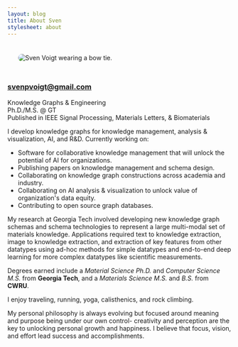 ```yaml
---
layout: blog
title: About Sven
stylesheet: about
---
```



<div class="rowDyn center margined spaced">

<img src="{{ site.baseurl }}/static/images/Profile.JPG" style="padding:1.5rem; border-radius:500px;" alt="Sven Voigt wearing a bow tie." class="profileImg"/>

<div id="contactInfo" class="column center">

<!-- <h3>Ph.D. @ Georgia Tech, 2023</h3> -->

<a href="mailto:svenpvoigt@gmail.com"><h3>svenpvoigt@gmail.com</h3></a>
<div class="row spaced">
<a href="https://github.com/SvenPVoigt" class="fab fa-square-github fa-2x" data-show-count="false"></a>
<a href="https://scholar.google.com/citations?user=T7VzYSAAAAAJ" class="ai ai-google-scholar-square ai-2x" data-show-count="false"></a>
<a href="https://www.linkedin.com/in/svenvoigt1/" class="fab fa-linkedin fa-2x" data-show-count="false"></a>
<a href="https://bsky.app/profile/svenpvoigt.com" class="fa-brands fa-square-bluesky fa-2x" data-show-count="false"></a>
</div>
</div>
</div>

<div class="rowDyn rowBorderedDyn2 bold2 spaced25 margined">
<div class="center">Knowledge Graphs & Engineering</div>
<div class="center">Ph.D./M.S. @ GT</div>
<div class="center">Published in IEEE Signal Processing, Materials Letters, & Biomaterials</div>
</div>

I develop knowledge graphs for knowledge management, analysis & visualization, AI, and R&D. Currently working on:
- Software for collaborative knowledge management that will unlock the potential of AI for organizations.
- Publishing papers on knowledge management and schema design.
- Collaborating on knowledge graph constructions across academia and industry.
- Collaborating on AI analysis & visualization to unlock value of organization's data equity.
- Contributing to open source graph databases.

My research at Georgia Tech involved developing new knowledge graph schemas and schema technologies to represent a large multi-modal set of materials knowledge. Applications required text to knowledge extraction, image to knowledge extraction, and extraction of key features from other datatypes using ad-hoc methods for simple datatypes and end-to-end deep learning for more complex datatypes like scientific measurements.

Degrees earned include a *Material Science Ph.D.* and *Computer Science M.S.* from **Georgia Tech**, and a *Materials Science M.S.* and *B.S.* from **CWRU**.

I enjoy traveling, running, yoga, calisthenics, and rock climbing.

My personal philosophy is always evolving but focused around meaning and purpose being under our own control- creativity and perception are the key to unlocking personal growth and happiness. I believe that focus, vision, and effort lead success and accomplishments.